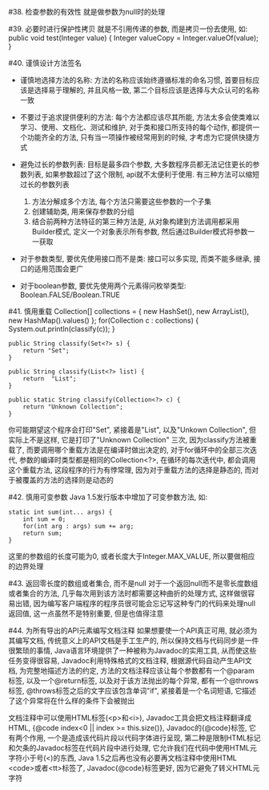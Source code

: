 #38. 检查参数的有效性
就是做参数为null时的处理

#39. 必要时进行保护性拷贝
就是不引用传递的参数, 而是拷贝一份去使用, 如:
	public void test(Integer value) {
		Integer  valueCopy = Integer.valueOf(value);
	}

#40. 谨慎设计方法签名

* 谨慎地选择方法的名称: 方法的名称应该始终遵循标准的命名习惯, 首要目标应该是选择易于理解的, 并且风格一致, 第二个目标应该是选择与大众认可的名称一致

* 不要过于追求提供便利的方法: 每个方法都应该尽其所能, 方法太多会使类难以学习、使用、文档化、测试和维护, 对于类和接口所支持的每个动作, 都提供一个功能齐全的方法, 只有当一项操作被经常用到的时候, 才考虑为它提供快捷方式

* 避免过长的参数列表: 目标是最多四个参数, 大多数程序员都无法记住更长的参数列表, 如果参数超过了这个限制, api就不太便利于使用. 有三种方法可以缩短过长的参数列表
	1. 方法分解成多个方法, 每个方法只需要这些参数的一个子集
	2. 创建辅助类, 用来保存参数的分组
	3. 结合前两种方法特征的第三种方法是, 从对象构建到方法调用都采用Builder模式, 定义一个对象表示所有参数, 然后通过Builder模式将参数一一获取

* 对于参数类型, 要优先使用接口而不是类: 接口可以多实现, 而类不能多继承, 接口的适用范围会更广

* 对于boolean参数, 要优先使用两个元素得问枚举类型: Boolean.FALSE/Boolean.TRUE

#41. 慎用重载
    Collection<?>[] collections = {
            new HashSet<String>(),
            new ArrayList<BigInteger>(),
            new HashMap<String, String>().values()
    };
	for(Collection<?> c : collections) {
		System.out.println(classify(c));
	}

    public String classify(Set<?> s) {
        return "Set";
    }

    public String classify(List<?> list) {
        return  "List";
    }

    public static String classify(Collection<?> c) {
        return "Unknown Collection";
    }

你可能期望这个程序会打印"Set", 紧接着是"List", 以及"Unkown Collection", 但实际上不是这样, 它是打印了"Unknown Collection" 三次, 因为classify方法被重载了, 而要调用哪个重载方法是在编译时做出决定的, 对于for循环中的全部三次迭代, 参数的编译时类型都是相同的Collection<?>, 在循环的每次迭代中, 都会调用这个重载方法, 这段程序的行为有悖常理, 因为对于重载方法的选择是静态的, 而对于被覆盖的方法的选择则是动态的

#42. 慎用可变参数
Java 1.5发行版本中增加了可变参数方法, 如:
	
	static int sum(int... args) {
		int sum = 0;
		for(int arg : args) sum += arg;
		return sum;
	}

这里的参数组的长度可能为0, 或者长度大于Integer.MAX_VALUE, 所以要做相应的边界处理

#43. 返回零长度的数组或者集合, 而不是null
对于一个返回null而不是零长度数组或者集合的方法, 几乎每次用到该方法时都需要这种曲折的处理方式, 这样做很容易出错, 因为编写客户端程序的程序员很可能会忘记写这种专门的代码来处理null返回值, 这一点虽然不是特别重要, 但是也值得注意

#44. 为所有导出的API元素编写文档注释
如果想要使一个API真正可用, 就必须为其编写文档, 传统意义上的API文档是手工生产的, 所以保持文档与代码同步是一件很繁琐的事情, Java语言环境提供了一种被称为Javadoc的实用工具, 从而使这些任务变得很容易, Javadoc利用特殊格式的文档注释, 根据源代码自动产生API文档, 为完整地描述方法的约定, 方法的文档注释应该让每个参数都有一个@param标签, 以及一个@return标签, 以及对于该方法抛出的每个异常, 都有一个@throws标签, @throws标签之后的文字应该包含单词"if", 紧接着是一个名词短语, 它描述了这个异常将在什么样的条件下会被抛出

文档注释中可以使用HTML标签(&lt;p>和&lt;i>), Javadoc工具会把文档注释翻译成HTML, {@code index<0 || index >= this.size()}, Javadoc的{@code}标签, 它有两个作用, 一个是造成该代码片段以代码字体进行呈现, 第二种是限制HTML标记和欠条的Javadoc标签在代码片段中进行处理, 它允许我们在代码中使用HTML元字符小于号(<)的东西, Java 1.5之后再也没有必要再文档注释中使用HTML &lt;code>或者&lt;tt>标签了, Javadoc{@code}标签更好, 因为它避免了转义HTML元字符